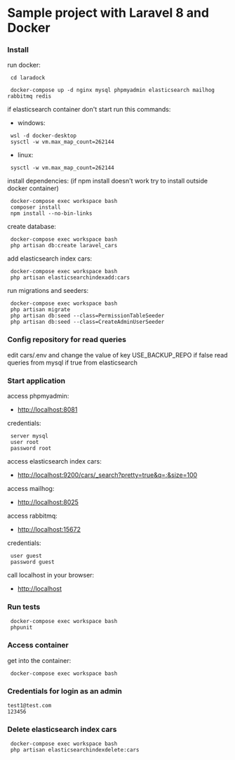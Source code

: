 # Sample project with Laravel 8 and Docker
### Install

run docker:
```
 cd laradock
```
```
 docker-compose up -d nginx mysql phpmyadmin elasticsearch mailhog rabbitmq redis
```
if elasticsearch container don't start run this commands:
- windows:
```
 wsl -d docker-desktop
 sysctl -w vm.max_map_count=262144
```
- linux:
```
 sysctl -w vm.max_map_count=262144
```
install dependencies: (if npm install doesn't work try to install outside docker container)
```
 docker-compose exec workspace bash
 composer install
 npm install --no-bin-links
```

create database:
```
 docker-compose exec workspace bash
 php artisan db:create laravel_cars
```

add elasticsearch index cars:
```
 docker-compose exec workspace bash
 php artisan elasticsearchindexadd:cars
```

run migrations and seeders:
```
 docker-compose exec workspace bash
 php artisan migrate
 php artisan db:seed --class=PermissionTableSeeder
 php artisan db:seed --class=CreateAdminUserSeeder
```


### Config repository for read queries

edit cars/.env and change the value of key USE_BACKUP_REPO
if false read queries from mysql if true from elasticsearch


### Start application

access phpmyadmin:
- [http://localhost:8081](http://localhost:8081)

credentials:
```
 server mysql
 user root
 password root
```

access elasticsearch index cars:
- [http://localhost:9200/cars/_search?pretty=true&q=*:*&size=100](http://localhost:9200/cars/_search?pretty=true&q=*:*&size=100)

access mailhog:
- [http://localhost:8025](http://localhost:8025)

access rabbitmq:
- [http://localhost:15672](http://localhost:15672)

credentials:
```
 user guest
 password guest
```

call localhost in your browser:
- [http://localhost](http://localhost/)


### Run tests

```
 docker-compose exec workspace bash
 phpunit
```


### Access container
get into the container:
```
 docker-compose exec workspace bash
```


### Credentials for login as an admin

```
test1@test.com
123456
```


### Delete elasticsearch index cars

```
 docker-compose exec workspace bash
 php artisan elasticsearchindexdelete:cars
```